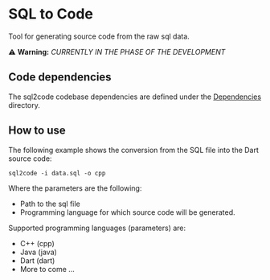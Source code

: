 # SQL to Code

Tool for generating source code from the raw sql data.

:warning: **Warning:** *CURRENTLY IN THE PHASE OF THE DEVELOPMENT*

## Code dependencies

The sql2code codebase dependencies are defined under the [Dependencies](./Dependencies) directory.

## How to use

The following example shows the conversion from the SQL file into the Dart source code:

`sql2code -i data.sql -o cpp`

Where the parameters are the following:

- Path to the sql file
- Programming language for which source code will be generated.

Supported programming languages (parameters) are:

- C++ (cpp)
- Java (java)
- Dart (dart)
- More to come ...
